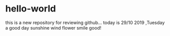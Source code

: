 # hello-world
this is a new repository for reviewing github...
today is 29/10 2019 ,Tuesday a good day sunshine wind flower smile good!
